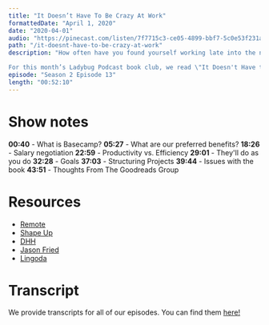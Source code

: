 ```yaml
---
title: "It Doesn’t Have To Be Crazy At Work"
formattedDate: "April 1, 2020"
date: "2020-04-01"
audio: "https://pinecast.com/listen/7f7715c3-ce05-4899-bbf7-5c0e53f231a9.mp3"
path: "/it-doesnt-have-to-be-crazy-at-work"
description: "How often have you found yourself working late into the night at the office? Or maybe taking advantage of the quote unquote benefits like free dinner only to realize that your work life balance is strained? If this sounds like you, chances are it might be crazy at work.

For this month’s Ladybug Podcast book club, we read \"It Doesn't Have to be Crazy at Work\" by Jason Fried and David Heinemeyer Hansson, best known as DHH. In it, they share their expertise about maintaining a healthy work life balance and how they’ve implemented these measures at their company, Basecamp."
episode: "Season 2 Episode 13"
length: "00:52:10"
---
```

# Show notes

**00:40** - What is Basecamp?
**05:27** - What are our preferred benefits?
**18:26** - Salary negotiation
**22:59** - Productivity vs. Efficiency
**29:01** - They'll do as you do
**32:28** - Goals
**37:03** - Structuring Projects
**39:44** - Issues with the book 
**43:51** - Thoughts From The Goodreads Group

# Resources

- [Remote](https://www.amazon.com/Remote-Office-Required-Jason-Fried/dp/0804137501)
- [Shape Up](https://basecamp.com/shapeup)
- [DHH](https://twitter.com/dhh?ref_src=twsrc%5Egoogle%7Ctwcamp%5Eserp%7Ctwgr%5Eauthor)
- [Jason Fried](https://twitter.com/jasonfried?ref_src=twsrc%5Egoogle%7Ctwcamp%5Eserp%7Ctwgr%5Eauthor)
- [Lingoda](https://www.lingoda.com/en/)

# Transcript

We provide transcripts for all of our episodes. You can find them <a href="https://github.com/ladybug-podcast/ladybug-website/blob/master/transcripts/36-it-doesnt-have-to-be-crazy-at-work.md" target="_blank" class="highlight">here!</a>

